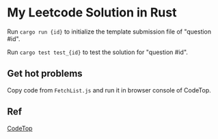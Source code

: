 # My Leetcode Solution in Rust

Run `cargo run {id}` to initialize the template submission file of "question #id".

Run `cargo test test_{id}` to test the solution for "question #id".

## Get hot problems

Copy code from `FetchList.js` and run it in browser console of CodeTop.

## Ref

[CodeTop](https://codetop.cc/home)

